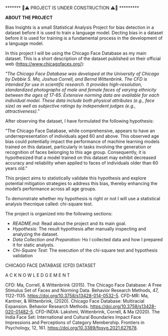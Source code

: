 ******* 🚧⚠️ PROJECT IS UNDER CONSTRUCTION ⚠️🚧 *********

**ABOUT THE PROJECT**

Bias Insights is a small Statistical Analysis Project for bias detection in a dataset before it is used to train a language model.
Decting bias in a dataset before it is used for training is a fundamental process in the development of a language model.

In this project I will be using the Chicago Face Database as my main dataset. 
This is a short description of the dataset published on their official web (https://www.chicagofaces.org/):

*"The Chicago Face Database was developed at the University of Chicago by Debbie S. Ma, Joshua Correll, and Bernd Wittenbrink. The CFD is intended for use in scientific research. It provides high-resolution, standardized photographs of male and female faces of varying ethnicity between the ages of 17-65. Extensive norming data are available for each individual model. These data include both physical attributes (e.g., face size) as well as subjective ratings by independent judges (e.g., attractiveness)."*

After observing the dataset, I have formulated the following hypothesis:

"The Chicago Face Database, while comprehensive, appears to have an underrepresentation of individuals aged 60 and above. This observed age bias could potentially impact the performance of machine learning models trained on this dataset, particularly in tasks involving the generation or recognition of faces belonging to this age group. Consequently, it is hypothesized that a model trained on this dataset may exhibit decreased accuracy and reliability when applied to faces of individuals older than 60 years old." 

This project aims to statistically validate this hypothesis and explore potential mitigation strategies to address this bias, thereby enhancing the model’s performance across all age groups.

To demonstrate whether my hypothesis is right or not I will use a statistical analysis thecnique called: chi-square test.

The project is organized into the following sections:

* *README.md:* Read about the project and its main goal.
* *Hypothesis:* The result hypothesis after manually inspecting and analyzing the dataset. 
* *Data Collection and Preparation:* Ho I collected data and how I prepared it for static analysts.
* *Chi-Square Test:* The execution of the chi-square test and hypothesis validation


CHICAGO FACE DATABASE (CFD) DATASET  

A C K N O W L E D G E M E N T

CFD: Ma, Correll, & Wittenbrink (2015). The Chicago Face Database: A Free Stimulus Set of Faces and Norming Data. Behavior Research Methods, 47, 1122-1135. https://doi.org/10.3758/s13428-014-0532-5.
CFD-MR: Ma, Kantner, & Wittenbrink, (2020). Chicago Face Database: Multiracial Expansion. Behavior Research Methods. https://doi.org/10.3758/s13428-020-01482-5.
CFD-INDIA: Lakshmi, Wittenbrink, Correll, & Ma (2020). The India Face Set: International and Cultural Boundaries Impact Face Impressions and Perceptions of Category Membership. Frontiers in Psychology, 12, 161. https://doi.org/10.3389/fpsyg.2021.627678.

